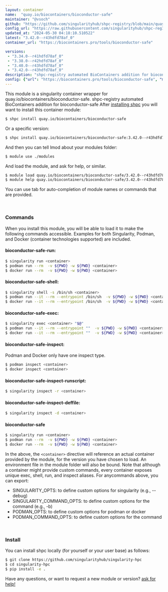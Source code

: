```yaml
---
layout: container
name:  "quay.io/biocontainers/bioconductor-safe"
maintainer: "@vsoch"
github: "https://github.com/singularityhub/shpc-registry/blob/main/quay.io/biocontainers/bioconductor-safe/container.yaml"
config_url: "https://raw.githubusercontent.com/singularityhub/shpc-registry/main/quay.io/biocontainers/bioconductor-safe/container.yaml"
updated_at: "2024-05-30 04:18:10.510522"
latest: "3.42.0--r43hdfd78af_0"
container_url: "https://biocontainers.pro/tools/bioconductor-safe"

versions:
 - "3.34.0--r41hdfd78af_0"
 - "3.38.0--r42hdfd78af_0"
 - "3.40.0--r43hdfd78af_0"
 - "3.42.0--r43hdfd78af_0"
description: "shpc-registry automated BioContainers addition for bioconductor-safe"
config: {"url": "https://biocontainers.pro/tools/bioconductor-safe", "maintainer": "@vsoch", "description": "shpc-registry automated BioContainers addition for bioconductor-safe", "latest": {"3.42.0--r43hdfd78af_0": "sha256:b7217a9ca5b117134180a3d6beb6a729d7f2628a719e470f439385ff6593f2ca"}, "tags": {"3.34.0--r41hdfd78af_0": "sha256:209ffffbeb9ec009267fa37fa3a8f2dd32f351eb66e6812c7d349398c9ad3123", "3.38.0--r42hdfd78af_0": "sha256:1e726c7900eea77e821f8f1700a1728ef37548c84c98d1ee0f87473b3f76ef91", "3.40.0--r43hdfd78af_0": "sha256:4b2ea64e2accb672643662c1ff6beaaa8722dea4aeae9ef2b7e6e0dc71c8e626", "3.42.0--r43hdfd78af_0": "sha256:b7217a9ca5b117134180a3d6beb6a729d7f2628a719e470f439385ff6593f2ca"}, "docker": "quay.io/biocontainers/bioconductor-safe"}
---
```


This module is a singularity container wrapper for quay.io/biocontainers/bioconductor-safe.
shpc-registry automated BioContainers addition for bioconductor-safe
After [installing shpc](#install) you will want to install this container module:


```bash
$ shpc install quay.io/biocontainers/bioconductor-safe
```

Or a specific version:

```bash
$ shpc install quay.io/biocontainers/bioconductor-safe:3.42.0--r43hdfd78af_0
```

And then you can tell lmod about your modules folder:

```bash
$ module use ./modules
```

And load the module, and ask for help, or similar.

```bash
$ module load quay.io/biocontainers/bioconductor-safe/3.42.0--r43hdfd78af_0
$ module help quay.io/biocontainers/bioconductor-safe/3.42.0--r43hdfd78af_0
```

You can use tab for auto-completion of module names or commands that are provided.

<br>

### Commands

When you install this module, you will be able to load it to make the following commands accessible.
Examples for both Singularity, Podman, and Docker (container technologies supported) are included.

#### bioconductor-safe-run:

```bash
$ singularity run <container>
$ podman run --rm  -v ${PWD} -w ${PWD} <container>
$ docker run --rm  -v ${PWD} -w ${PWD} <container>
```

#### bioconductor-safe-shell:

```bash
$ singularity shell -s /bin/sh <container>
$ podman run --it --rm --entrypoint /bin/sh  -v ${PWD} -w ${PWD} <container>
$ docker run --it --rm --entrypoint /bin/sh  -v ${PWD} -w ${PWD} <container>
```

#### bioconductor-safe-exec:

```bash
$ singularity exec <container> "$@"
$ podman run --it --rm --entrypoint ""  -v ${PWD} -w ${PWD} <container> "$@"
$ docker run --it --rm --entrypoint ""  -v ${PWD} -w ${PWD} <container> "$@"
```

#### bioconductor-safe-inspect:

Podman and Docker only have one inspect type.

```bash
$ podman inspect <container>
$ docker inspect <container>
```

#### bioconductor-safe-inspect-runscript:

```bash
$ singularity inspect -r <container>
```

#### bioconductor-safe-inspect-deffile:

```bash
$ singularity inspect -d <container>
```



#### bioconductor-safe

```bash
$ singularity run <container>
$ podman run --rm  -v ${PWD} -w ${PWD} <container>
$ docker run --rm  -v ${PWD} -w ${PWD} <container>
```


In the above, the `<container>` directive will reference an actual container provided
by the module, for the version you have chosen to load. An environment file in the
module folder will also be bound. Note that although a container
might provide custom commands, every container exposes unique exec, shell, run, and
inspect aliases. For anycommands above, you can export:

 - SINGULARITY_OPTS: to define custom options for singularity (e.g., --debug)
 - SINGULARITY_COMMAND_OPTS: to define custom options for the command (e.g., -b)
 - PODMAN_OPTS: to define custom options for podman or docker
 - PODMAN_COMMAND_OPTS: to define custom options for the command

<br>

### Install

You can install shpc locally (for yourself or your user base) as follows:

```bash
$ git clone https://github.com/singularityhub/singularity-hpc
$ cd singularity-hpc
$ pip install -e .
```

Have any questions, or want to request a new module or version? [ask for help!](https://github.com/singularityhub/singularity-hpc/issues)